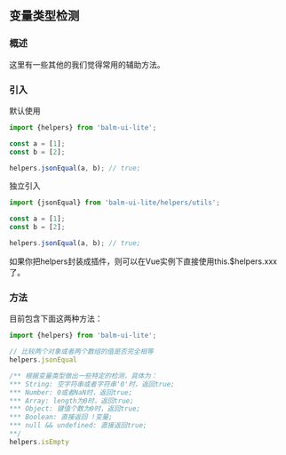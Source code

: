 ## 变量类型检测

### 概述
这里有一些其他的我们觉得常用的辅助方法。

### 引入

默认使用
```js
import {helpers} from 'balm-ui-lite';

const a = [1];
const b = [2];

helpers.jsonEqual(a, b); // true;
```

独立引入
```js
import {jsonEqual} from 'balm-ui-lite/helpers/utils';

const a = [1];
const b = [2];

helpers.jsonEqual(a, b); // true;
```

如果你把helpers封装成插件，则可以在Vue实例下直接使用this.$helpers.xxx了。

### 方法

目前包含下面这两种方法：

```js
import {helpers} from 'balm-ui-lite';

// 比较两个对象或者两个数组的值是否完全相等
helpers.jsonEqual

/** 根据变量类型做出一些特定的检测，具体为：
*** String: 空字符串或者字符串'0'时，返回true;
*** Number: 0或者NaN时，返回true;
*** Array: length为0时，返回true;
*** Object: 键值个数为0时，返回true;
*** Boolean: 直接返回 !变量;
*** null && undefined: 直接返回true;
**/
helpers.isEmpty
```
